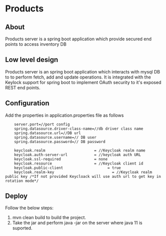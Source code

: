 # Products

## About

Products server is a spring boot application which provide secured end points to access inventory DB

## Low level design

Products server is an spring boot application which interacts with mysql DB to to perform fetch, add and update operations. It is integrated with the Keylock support for spring boot to implement OAuth security to it's exposed REST end points.

## Configuration

Add the properties in application.properties file as follows

        server.port=//port config
        spring.datasource.driver-class-name=//db driver class name
        spring.datasource.url=//DB url
        spring.datasource.username=// DB user
        spring.datasource.password=// DB password

        keycloak.realm                      = //Keycloak realm name
        keycloak.auth-server-url            = //keycloak auth URL
        keycloak.ssl-required               = none
        keycloak.resource                   = //Keycloak client id
        keycloak.public-client				      = true
        keycloak.realm-key					        = //Keycloak realm public key /*If not provided Keycloack will use auth url to get key in rotation mode*/

## Deploy

Follow the below steps:

1) mvn clean build to build the project.
2) Take the jar and perform java -jar <jar-file> on the server where java 11 is suported.
